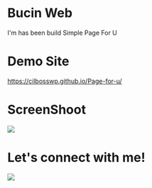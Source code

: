 # Bucin Web
I'm has been build Simple Page For U

# Demo Site
<a href="https://cilbosswp.github.io/Page-for-u/">https://cilbosswp.github.io/Page-for-u/</a>

# ScreenShoot
 <img src="https://raw.githubusercontent.com/wafarifki/ValentineDayScript/main/Screenshot.JPG">
 
# Let's connect with me!
<p>
    <a href="https://api.whatsapp.com/send/?phone=6281352052375&text=hallo&app_absent=0" target="_blank"><img src="https://img.shields.io/badge/Whatsapp-@Dinn-green" /></a>
</p>
